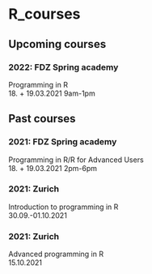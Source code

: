 # R_courses

## Upcoming courses 

### 2022: FDZ Spring academy
Programming in R  
18. + 19.03.2021 9am-1pm   


## Past courses 

### 2021: FDZ Spring academy
Programming in R/R for Advanced Users  
18. + 19.03.2021 2pm-6pm   
  
### 2021: Zurich 
Introduction to programming in R  
30.09.-01.10.2021

### 2021: Zurich 
Advanced programming in R  
15.10.2021


